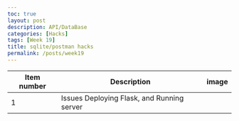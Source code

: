 ```yaml
---
toc: true
layout: post
description: API/DataBase
categories: [Hacks]
tags: [Week 19]
title: sqlite/postman hacks
permalink: /posts/week19
---
```

| Item number | Description | image |
|-------------|-------------|-------|
| 1 | Issues Deploying Flask, and Running server | 





